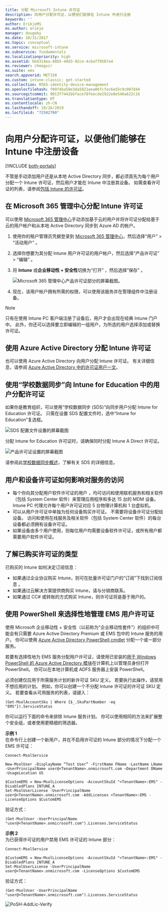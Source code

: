 ```yaml
---
title: 分配 Microsoft Intune 许可证
description: 向用户分配许可证，以便他们能够在 Intune 中进行注册
keywords: ''
author: ErikjeMS
ms.author: erikje
manager: dougeby
ms.date: 10/31/2017
ms.topic: conceptual
ms.service: microsoft-intune
ms.subservice: fundamentals
ms.localizationpriority: high
ms.assetid: bb4314ea-88b5-44d3-92ce-4c6aff0587a4
ms.reviewer: chmaguir
ms.suite: ems
search.appverid: MET150
ms.custom: intune-classic; get-started
ms.collection: M365-identity-device-management
ms.openlocfilehash: f09f4ba58e3da5821eea06fcfec6e55c9c007d44
ms.sourcegitcommit: 9013f7442bbface78feecde2922e8e546a622c16
ms.translationtype: HT
ms.contentlocale: zh-CN
ms.lasthandoff: 10/16/2019
ms.locfileid: "72502700"
---
```

# <a name="assign-licenses-to-users-so-they-can-enroll-devices-in-intune"></a>向用户分配许可证，以便他们能够在 Intune 中注册设备

[!INCLUDE [both-portals](../../intune-classic/includes/note-for-both-portals.md)]

不管是手动添加用户还是从本地 Active Directory 同步，都必须首先为每个用户分配一个 Intune 许可证，然后用户才能在 Intune 中注册其设备。 如需查看许可证的列表，请参阅[包括 Intune 的许可证](../licenses.md)。

## <a name="assign-an-intune-license-in-the-microsoft-365-admin-center"></a>在 Microsoft 365 管理中心分配 Intune 许可证

可以使用 [Microsoft 365 管理中心](http://go.microsoft.com/fwlink/p/?LinkId=698854)手动添加基于云的用户并将许可证分配给基于云的用户帐户和从本地 Active Directory 同步到 Azure AD 的帐户。

1. 使用你的租户管理员凭据登录到 [Microsoft 365 管理中心](http://go.microsoft.com/fwlink/p/?LinkId=698854)，然后选择“用户”   > “活动用户”  。

2. 选择你想要为其分配 Intune 用户许可证的用户帐户，然后选择“产品许可证”   > “编辑”  。

3. 将 **Intune** 或**企业移动性 + 安全性**切换为“打开”  ，然后选择”保存”  。

   ![Microsoft 365 管理中心产品许可证部分的屏幕截图。](./media/licenses-assign/office-assign-license.png)

4. 现在，该用户帐户拥有所需的权限，可以使用该服务并在管理组件中注册设备。

> [!NOTE]
> 只有在使用 Intune PC 客户端注册了设备后，用户才会出现在经典 Intune 门户中。 此外，你还可以选择要立即编辑的一组用户，为所选的用户选择添加或替换许可证。

## <a name="assign-an-intune-license-by-using-azure-active-directory"></a>使用 Azure Active Directory 分配 Intune 许可证

也可以使用 Azure Active Directory 向用户分配 Intune 许可证。 有关详细信息，请参阅 [Azure Active Directory 中的许可证用户一文](https://docs.microsoft.com/azure/active-directory/active-directory-licensing-group-assignment-azure-portal)。 

## <a name="use-school-data-sync-to-assign-licenses-to-users-in-intune-for-education"></a>使用“学校数据同步”向 Intune for Education 中的用户分配许可证
如果你是教育组织，可以使用“学校数据同步 (SDS)”向同步用户分配 Intune for Education 许可证。 只需在设置 SDS 配置文件时，选中“Intune for Education”复选框。  

![SDS 配置文件设置的屏幕截图](./media/licenses-assign/i4e-sds-profile-setup-setting.png)

分配 Intune for Education 许可证时，请确保同时分配 Intune A Direct 许可证。

![产品许可证设置的屏幕截图](./media/licenses-assign/i4e-set-licenses.png)

请参阅此[学校数据同步概述](https://support.office.com/article/Overview-of-School-Data-Sync-and-Classroom-f3d1147b-4ade-4905-8518-508e729f2e91)，了解有关 SDS 的详细信息。

## <a name="how-user-and-device-licenses-affect-access-to-services"></a>用户和设备许可证如何影响对服务的访问
* 每个你向其分配用户软件许可证的用户  ，均可访问和使用联机服务和相关软件（包括 System Center 软件）来管理应用程序和多达 15 台的 MDM 设备。 Intune PC 代理允许每个用户许可证对应 5 台物理计算机和 1 台虚拟机。
* 可以从用户许可证中单独为任何设备购买许可证。 不需要将设备许可证分配给设备。 访问和使用在线服务及相关软件（包括 System Center 软件）的每台设备都必须拥有设备许可证。
* 如果设备由多个用户使用，则每位用户均需要设备软件许可证，或所有用户都需要用户软件许可证。

## <a name="understanding-the-type-of-licenses-you-have-purchased"></a>了解已购买许可证的类型

已购买的 Intune 如何决定订阅信息：

- 如果通过企业协议购买 Intune，则可在批量许可证门户的“订阅”下找到订阅信息  。
- 如果通过云解决方案提供商购买 Intune，请与分销商联系。
- 如果通过 CC# 或转账的方式购买 Intune，则许可证将是基于用户的。




## <a name="use-powershell-to-selectively-manage-ems-user-licenses"></a>使用 PowerShell 来选择性地管理 EMS 用户许可证
使用 Microsoft 企业移动性 + 安全性（以前称为“企业移动性套件”）的组织中可能会有只需要 Azure Active Directory Premium 或 EMS 包中的 Intune 服务的用户。 你可以使用 [Azure Active Directory PowerShell cmdlet](https://msdn.microsoft.com/library/jj151815.aspx) 分配一个或一部分服务。

若要有选择性地为 EMS 服务分配用户许可证，请使用已安装的[用于 Windows PowerShell 的 Azure Active Directory 模块](https://msdn.microsoft.com/library/jj151815.aspx#bkmk_installmodule)在计算机上以管理员身份打开 PowerShell。 你可以在本地计算机或 ADFS 服务器上安装 PowerShell。

必须创建仅应用于所需服务计划的新许可证 SKU 定义。 若要执行此操作，请禁用不想应用的计划。 例如，你可以创建一个不分配 Intune 许可证的许可证 SKU 定义。 若要查看从可用服务的列表，请键入：

    (Get-MsolAccountSku | Where {$_.SkuPartNumber -eq "EMS"}).ServiceStatus

你可以运行下面的命令来排除 Intune 服务计划。 你可以使用相同的方法来扩展整个安全组，或者使用更精细的筛选器。

**示例 1**<br>
在命令行上创建一个新用户，并在不启用许可证的 Intune 部分的情况下分配一个 EMS 许可证：

    Connect-MsolService

    New-MsolUser -DisplayName “Test User” -FirstName FName -LastName LName -UserPrincipalName user@<TenantName>.onmicrosoft.com –Department DName -UsageLocation US

    $CustomEMS = New-MsolLicenseOptions -AccountSkuId "<TenantName>:EMS" -DisabledPlans INTUNE_A
    Set-MsolUserLicense -UserPrincipalName user@<TenantName>.onmicrosoft.com -AddLicenses <TenantName>:EMS -LicenseOptions $CustomEMS


验证方式：

    (Get-MsolUser -UserPrincipalName "user@<TenantName>.onmicrosoft.com").Licenses.ServiceStatus

**示例 2**<br>
为已获得许可证的用户禁用 EMS 许可证的 Intune 部分：

    Connect-MsolService

    $CustomEMS = New-MsolLicenseOptions -AccountSkuId "<TenantName>:EMS" -DisabledPlans INTUNE_A
    Set-MsolUserLicense -UserPrincipalName user@<TenantName>.onmicrosoft.com -LicenseOptions $CustomEMS

验证方式：

    (Get-MsolUser -UserPrincipalName "user@<TenantName>.onmicrosoft.com").Licenses.ServiceStatus

![PoSH-AddLic-Verify](./media/licenses-assign/posh-addlic-verify.png)
